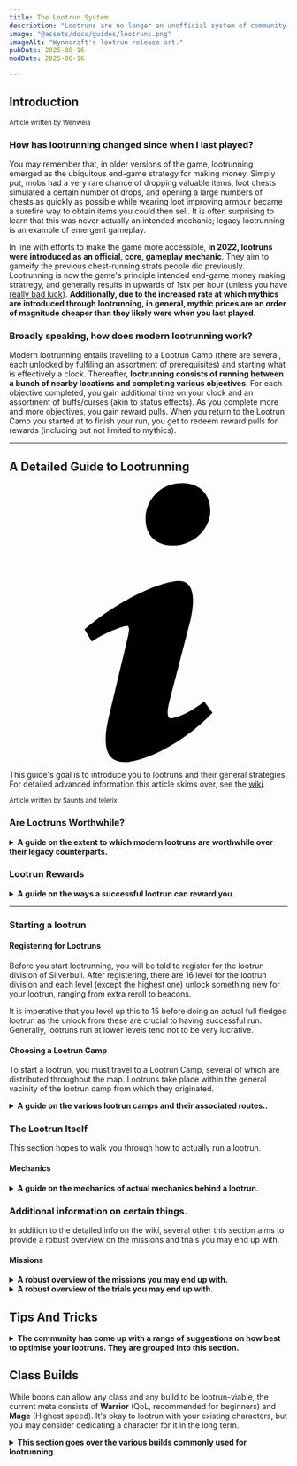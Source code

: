 ```yaml
---
title: The Lootrun System
description: "Lootruns are no longer an unofficial system of community-run chest routes and trackers! It is now a core gameplay mechanic."
image: "@assets/docs/guides/lootruns.png"
imageAlt: "Wynncraft's lootrun release art."
pubDate: 2025-08-16
modDate: 2025-08-16

---
```

## Introduction
<small>Article written by Wenweia</small>
### How has lootrunning changed since when I last played?
You may remember that, in older versions of the game, lootrunning emerged as the ubiquitous end-game strategy for making money. Simply put, mobs had a very rare chance of dropping valuable items, loot chests simulated a certain number of drops, and opening a large numbers of chests as quickly as possible while wearing loot improving armour became a surefire way to obtain items you could then sell. It is often surprising to learn that this was never actually an intended mechanic; legacy lootrunning is an example of emergent gameplay.

In line with efforts to make the game more accessible, **in 2022, lootruns were introduced as an official, core, gameplay mechanic**. They aim to gameify the previous chest-running strats people did previously. Lootrunning is now the game's principle intended end-game money making stratregy, and generally results in upwards of 1stx per hour (unless you have [really bad luck](https://wynnvets.org/wenluck)). **Additionally, due to the increased rate at which mythics are introduced through lootrunning, in general, mythic prices are an order of magnitude cheaper than they likely were when you last played**.

### Broadly speaking, how does modern lootrunning work?
Modern lootrunning entails travelling to a Lootrun Camp (there are several, each unlocked by fulfiling an assortment of prerequisites) and starting what is effectively a clock. Thereafter, **lootrunning consists of running between a bunch of nearby locations and completing various objectives**. For each objective completed, you gain additional time on your clock and an assortment of buffs/curses (akin to status effects). As you complete more and more objectives, you gain reward pulls. When you return to the Lootrun Camp you started at to finish your run, you get to redeem reward pulls for rewards (including but not limited to mythics).

---

## A Detailed Guide to Lootrunning
<div class="flex items-center glass text-white text-sm font-bold px-4 py-1" role="alert">
  <svg class="fill-current w-4 h-4 mr-2" xmlns="http://www.w3.org/2000/svg" viewBox="0 0 20 20"><path d="M12.432 0c1.34 0 2.01.912 2.01 1.957 0 1.305-1.164 2.512-2.679 2.512-1.269 0-2.009-.75-1.974-1.99C9.789 1.436 10.67 0 12.432 0zM8.309 20c-1.058 0-1.833-.652-1.093-3.524l1.214-5.092c.211-.814.246-1.141 0-1.141-.317 0-1.689.562-2.502 1.117l-.528-.88c2.572-2.186 5.531-3.467 6.801-3.467 1.057 0 1.233 1.273.705 3.23l-1.391 5.352c-.246.945-.141 1.271.106 1.271.317 0 1.357-.392 2.379-1.207l.6.814C12.098 19.02 9.365 20 8.309 20z"/></svg>
<p>This guide's goal is to introduce you to lootruns and their general strategies.<br>For detailed advanced information this article skims over, see the <a href="https://wynncraft.wiki.gg/wiki/Lootrunning">wiki</a>.</p>
</div>
<small>Article written by Saunts and telerix</small>

### Are Lootruns Worthwhile?
<details>
<summary><strong>A guide on the extent to which modern lootruns are worthwhile over their legacy counterparts.</strong></summary>
Modern lootrunning has several benefits over legacy lootrunning (i.e. running between chests without interacting with the new systems, for example by starting a lootrun at one of the new camps). One of the biggest benefits can be found in the buffs you obtain through completing objectives. Through the modern lootrun system, it is possible to stack reward-improving buffs (including loot bonus and loot quality) higher than would be otherwise possible through legacy lootrunning. Another key benefit is the reward pull system, which introduces mythics into the game at a rate far faster than chests (generally).
</details>

### Lootrun Rewards
<details>
<summary><strong>A guide on the ways a successful lootrun can reward you.</strong></summary>
There are two ways to get mythics in a lootrun:

#### Finding Items Through Challenges
Often, challenges will involve looting chests (such as spelunking objectives). Other challenges will reward you with chests upon completion, depending on your buffs (for example, flying chests). If you have built up enough loot bonus/quality, there is a high chance these might include valuable items!
#### The End Reward Chest
The lootrunning system provide an end reward chest with a rotating pool of rewards. You get rolls for this chest from doing lootrun, finishing 1 challenge will give you a base of 1 end reward pull and there are other way to gain more during the lootrun itself.

The end reward chest is also the only way to naturally gain shiny mythics, corkian simulators and corkian insulators (apart from buying these 3 items on the trade market).

##### Shiny Mythics
These mythics are special in the sense of having a tracker. If you ever played CSGO/CS2 it is similar to a stattrak where it tracks a certain stat from mobs killed, guild wars won, major world event, etc.

While it provide no statistical advantage, shiny mythics are sought for their rarity and boasting ability. They are therefore valuable.

##### Corkian Augments
Corkian Simulators and Insulators are special items only given naturally through the end reward chest. Both are used when rerolling ID of an item and are exclusive to each other, meaning you can’t use both at the same time.

Both these item are pretty coveted for their ability, so if you find one you should take it unless you’re gunning for other rarer items in the pool. This requires you to have a lot of rolls, and therefore is not something recommended for most people.

###### Corkian Simulators
These work by blocking the reroll count when rerolling an item, for example if I rolled a Warp twice already and I rolled it a third time while using the simulator, the roll count will stay at [2], this means if i want to do another reroll the price won't increase.

###### Corkian Insulators
These  on the other hand lock 1 stat from being rolled while rerolling, so for example if i roll a Discoverer and i want a near perfect one on both XP and loot, if i rolled a 95% stat on loot bonus but only 5% stat on xp, I can insulate the loot bonus and do another reroll that will exclusively change only the xp id.
</details>

---

### Starting a lootrun
#### Registering for Lootruns
Before you start lootrunning, you will be told to register for the lootrun division of Silverbull. After registering, there are 16 level for the lootrun division and each level (except the highest one) unlock something new for your lootrun, ranging from extra reroll to beacons. 

It is imperative that you level up this to 15 before doing an actual full fledged lootrun as the unlock from these are crucial to having successful run. Generally, lootruns run at lower levels tend not to be very lucrative.

#### Choosing a Lootrun Camp
To start a lootrun, you must travel to a Lootrun Camp, several of which are distributed throughout the map. Lootruns take place within the general vacinity of the lootrun camp from which they originated. 

<details>
<summary><strong>A guide on the various lootrun camps and their associated routes..</strong></summary>

##### Canyon of the Lost Excursion (South)
> Camp Location:
> Camp Outside of Thesead.
> `575, 78, -5025`

The **Canyon lootrun** features the south part of the canyon centered around Bantisu Air Temple. It is the lowest level lootrun camp, so mobs have less HP and deal less damage compared to the other camps. While spelunk cave challenges here are be easy and straightforward, maneuvering around the canyon could be tricky if you aren't used to the layout. Nevertheless, it is the easiest camp for beginners to learn the flow and mindset of lootrunning with minimal obstacles (canyon cliffs excluded).

##### The Corkus Traversal
> Camp Location:
> Outside of Corkus City South gate.
> `-1560, 97, -2675`

In the **Corkus lootrun**, you will be running (or flying) across the entire Corkus island for challenges. While the whole island is easy to traverse especially with the additions of the teleport pipes at the camp building (more on that in the map strategy section), spelunk challenges are often long with multiple t3/t4 chests scattered all over the caves. That being said, you may take advantage of the high chest density here with mission picks.

##### Molten Heights Hike
> Camp Location:
> Outside of Rodoroc near Sky Islands entrance
> `1270, 10, -5130`

The **Molten lootrun** features the massive cave systems at the Lower Molten Heights. Compared to Corkus and Sky, the mobs generally have higher HP pools in exchange for the ease of travel and smaller lootrun area. Also, if you cannot cleanse debuffs, you may find yourself chugging pots a lot since it's very easy to accidentally run into fire and lava here.

##### Sky Islands Exploration
> Camp Location:
> South of Ahmsord
> `1035, 135, -4420`

The **Sky lootrun** covers all of Sky Islands, including the foot of the mountain ranges surrounding the area. Having the ability to fly using movement abilities is highly recommended because of the massive gaps and height differences between different islands, and the launch clouds can only get you so far. If you do accidentally fall into the void though, make sure to /kill quickly or you will be kicked out of the lootrun shortly after.

##### Silent Expanse Expedition
> Camp Location:
> Outside of Lutho North gate
> `990, 77, -785`

The **SE lootrun** is the most difficult lootrun camp by far, infested by high HP and high damage mobs at level 100+. Most spelunk challenges consist of less "cave-looting" and more "mini-boss combat", while the terrain poses a challenge for less vertically-mobile builds due to the constant traversal required between upper and lower Toxic Wastes/Void Plains. However, this is also the only camp where lv101-104 mythic boxes are available in chests.
</details>

### The Lootrun Itself
This section hopes to walk you through how to actually run a lootrun.

#### Mechanics
<details>
<summary><strong>A guide on the mechanics of actual mechanics behind a lootrun.</strong></summary>

## Lootrun Mechanics
Apart from the general overview provided in the introduction, lootruns have a variety of mechanics.

Namely, the timer, beacons, missions, challenges, curses, boons and trials.
As you run your first lootruns, the game will do its best to walk you through how these work. Every time you are offered one of these, there will be an accompanying description.

For a more detailed overview of all these mechanics, the [wiki](https://wynncraft.wiki.gg/wiki/Lootrunning#Lootrunning_Mechanics) provides a fairly robust explanation.

<details>
<summary><strong>At the time of writing, several new mechanics have been introduced that the wiki does not yet reflect. They are included in this spoiler.</strong></summary>

As of time of writing, some of the description hasn't been updated. These are the following changes:
- Treasury Bill Trial give out +75% pull instead of +50%
- Hoarder mission require 30 items instead of 20
- Equilibrium mission require 2 curses per 1 boon
- After clearing 4 challenges, you will be forced to pick a mission
- Getting red beacon when you're at x-1 challenges (example: 11/12) no longer end the run and will extend it like if you take white beacon
</details>
</details>

### Additional information on certain things.
In addition to the detailed info on the wiki, several other this section aims to provide a robust overview on the missions and trials you may end up with.

#### Missions
<details>
<summary><strong>A robust overview of the missions you may end up with.</strong></summary>

- The first mission is offered after challenge 4, and 3 more can be taken after completing **Gray beacons**.
- While missions are categorized by color in-game, here they will be categorized by their **functions** instead.

##### Boon Generators

> These are missions that give you Boons outside of taking **Blue beacons**. For smooth long runs, you want to take at least 1 mission in this category.

###### Hoarder, Equilibrium

- Picking up at least one of these two missions allow you to skip blue beacons entirely and are your primary boon generators.
- Try to secure one and build your other missions around them if possible.

###### Orphion's Grace, Thrill Seeker, Jester's Trick, Complete Chaos

- These missions will give boons occasionally at lower amounts (or boost boons for Orphion's Grace), but you likely still need to pick up blue beacons every so often.

##### Pull Generators

> These missions generate end-chest pulls, i.e. an increased chance for mythics from that fixed weekly lootpool.

###### Jester's Trick, Porphyrophobia, Optimism

- These three missions can give a lot of extra pulls if you trigger their effects often.

###### High Roller, Redemption

- These give you the most pulls out of any other missions and stack extremely well the longer the run goes. Never a bad mission pick.

###### Chronokinesis, Complete Chaos

- These missions give pulls passively, i.e. you usually don't need to alter your run for them.

##### Chest Generators

> These generate chests for a chance of obtaining mythic boxes.

- Materialism, Interest Scheme, Complete Chaos

##### Run Relievers

> These don't help you get mythics directly, but are quality-of-life missions that take some pressure off of your run.

###### Cleansing Greed, Cleansing Ritual, Inner Peace

- These are your main methods to counteract curses. Curses cannot be avoided in a run, and having one of these can help immensely.
- Special shoutout to **Cleansing Ritual** because it essentially allows you to ignore Red and Green beacons entirely.

###### Gourmand, Backup Beat

- These give extra beacon rerolls, which can help you get consistent aqua stacks and fish out Rainbows and Crimsons in a pinch. Having one of these also means that you can safely ignore Orange beacons entirely.
- Getting one of these missions as your first/second mission will allow you to set up the +30 white consistently.
  - Unfortunately their effectiveness drop off a cliff after around challenge 40, and if you don't have **Optimism** they don't give much extra.

###### Jester's Trick, Complete Chaos

- These sometimes give you time, which can sustain the run when you are stacking reds and cannot gain time ("red debt").

###### Stasis

- This mission requires a separate section on its own because it's really bad. Literally take any other mission but this.

##### Missions with multiple functions

You may have noticed that **Jester's Trick** and **Complete Chaos** fulfill multiple roles at the same time. These are your best missions to take early because they are flexible and allows you to pivot into any other synergies.
</details>

<details>
<summary><strong>A robust overview of the trials you may end up with.</strong></summary>

#### Trials

- Trials are new additions to the lootrun system since 2.1.3 (Wardrobe Wonders).
- After completing a Crimson beacon (rarely available after challenge 20), you have a choice of 2 (up to 4) trials. They stop appearing after around challenge 50 and you can pick up to 2 trials in a run.
- Completing trials is your main way to get chest rerolls and sacrifices, so try to complete both trials in your runs.

> Trials here are ordered in terms of pickability in general. The higher the trial is on the list, the "safer" it is to pick up without any help from missions. Having certain missions completed can trivialize specific trials.

##### Hubris

- Unless your run is already looking really bad to begin with, this is the freest trial.
- Do keep in mind that /kill also counts as dying, so don't go full autopilot and throw your run like that.
- If you get softlocked and are forced to /kill, gg go next

##### All In

- This is also a very safe pick, at the cost of all your sacs.
- If you don't have sacs to begin with, this trial is just a debuff for 10 challenges. Still better than ending your run though.

##### Lights Out

- If you have an active rainbow, do not pick this up (obviously). If you don't though, getting this may turn your dying run around.
- Having this as your first trial makes **Treasury Bill** and **Warmth Devourer** significantly easier. However, this is also at the cost of your mission synergies boosted by having constant vibrant beacons.

##### Treasury Bill

- Obviously, the best way to complete this is by **aqua stacking purples under rainbow**. If you get lucky (or use your beacon rerolls) and find a dark gray after the aqua, this trial ends almost immediately.
  - If you can't aqua stack, just take purples. Getting +3 now is better than +1.
- If you don't have a **Pull Generator mission**, do not pick this as your first trial unless you are forced to. The slow trial completion may cost you your second trial since it is significantly harder for crimsons to spawn the later the run goes.

##### Side Hustle

- Having **Chest Generator missions** trivializes this trial and you can usually complete it within 3-4 challenges.
- Even if you don't have any, 60 seconds is usually sufficient to get to the next beacon location while taking short detours for extra map chests.
- **This trial is UNPICKABLE if you are in red debt**, and becomes a ticking time bomb if you have **Complete Chaos**. If you took the mission **Chronostasis**, the trial becomes extremely dangerous. 

##### Ultimate Sacrifice

- Having a **Curse Cleanser mission** makes this mission much easier.
- If you get this offered before challenge 30 and you feel comfortable with your build, take this so that you don't see it in your second crimson choice. This trial is almost always a run ender the later you pick it.

##### Warmth Devourer

- Unlike failing a challenge, "consuming" just means it reduces 1 from your current maximum count, i.e. you can still complete up to 100 challenges.
- This trial is very difficult to manage without extra help from missions, as it forces you to take purples, reds and greens in rotation while weakening you at the same time. Having strong **Boon Generation missions** is highly recommended.
  - Try to pay very close attention to the challenge count. You will likely need to take more reds (and greens) than you'd think.
- If you have **Cleansing Ritual**, this trial becomes pretty much free since the mission takes the reds and greens demands away. Try to complete it ASAP regardless so that you keep as many boons as possible.
- End this trial ASAP if you have **Pull Generators**, otherwise you will get outscaled very quickly.

##### Gambling Beast

- This literally ends your run after like 3 challenges max.
- If the run is looking pretty much dead, this is a get out of jail free card. Otherwise, this is unpickable.
</details>

## Tips And Tricks

<details>
<summary><strong>The community has come up with a range of suggestions on how best to optimise your lootruns. They are grouped into this section.</strong></summary>

### Leveling Lootrun Ranks

- You need everything unlocked to get the full lootrun potential, which takes a little bit of time to get to unlocking Rainbow beacons.
- Until you unlock white beacons, you only have 12 challenges max. The fastest way to level up is to do each lootrun camp for the daily bonus (which should allow you to unlock up to around grays if you try all 5) every day.
- Make good use of the time to familiarize yourself with the map layout, and figure out which challenge(s) your build excels/sucks at.
- Once you have unlocked red beacons, you can now do full-scale runs. Do try to unlock rainbows ASAP though.

### The Real Run

- Since 2.1.3, end chest rerolls and sacs are more consistently available but are offered later in the run and in lower quantities. Therefore, **the optimal strategy has become doing max (100) challenge runs with both crimsons completed**.
- While you can always reset for the best mission lineup, "decent" runs can still be finished with multiple mythic box pulls. The strategies discussed below will focus on keeping a mediocre-average run alive consistently, while giving you the best chances to get that "god run".

#### The start of a run (1-4)

- Every run starts the same way. Focus on Blue beacons primarily, and take orange at challenge 4 if offered.
  - The reason we don't want orange too early is that it will run out when we *really* need the increased beacon choices. 
  - Taking non-vibrant aqua early is pretty greedy, as the only beacons worth aqua stacking right now are rainbows and oranges (which are somewhat rare)
- The best luck is if you get offered a **rainbow** here, which will make everything coming up significantly easier.

#### Pre-trial setup (5-20)

- The primary goal here is to ramp up your challenge count ASAP and get the run off the ground. The first objective is **taking a rainbow beacon**.
  - Take all aqua as you see them since you don't know when a rainbow shows up.
  - If both aqua and red are available as options and you aren't in red debt, take the red. It's not unlikely that you run out of challenges before the rainbow shows up.
  - Aqua stacking into orange can increase the chance of finding rainbows (and crimsons thereafter).
- After taking the rainbow, take a vibrant aqua into vibrant white right after for +30 challenges. Using both your beacon rerolls after the vibrant aqua is totally fine.
  - On the off chance that you are ~15 challenges in and still don't see the rainbow, just cut your losses and take aqua stacked white for +10.
- While you are searching for the rainbow, try your best to complete as many missions as you can, but **be sure to aqua stack all your grays** so that you have the highest chance of getting the mission you need.
  - Grays are almost always guaranteed as a beacon option if you don't have an active mission, so get greedy and always aqua stack it.
- This is optional, but try to make sure red beacons aren't active entering challenge 20+. Otherwise, there is a chance of getting completely rolled by crimsons offering **Side Hustle** + **Gambling Beast**.

#### Trial Time (20~)

- Once you get to this point, take every aqua you see for a chance to stack it on your crimson. Even if you can't stack it, just take the dry crimson regardless and hope for the best.
  - If you still have beacon rerolls at this point, you can fish for the crimson after taking an aqua.
- The highest priority now becomes **completing your trial ASAP**. Early first trial completion = early second trial offer = less things to manage.
- While you are busy with that, make sure you have picked your 4th mission by challenge 30 (Gray beacons stop appearing after 30).
- When you have completed your second trial, you have got past the most difficult section of the lootrun. Congrats!
  - Remember the goal is to complete as many challenges as you can (100). Take full advantage of your missions, and keep the run going with reds and greens if necessary.

### Keeping your run alive (Quickfire Tips)

- **Maintaining Rainbow**: In general, you only really need to take 3 for the whole run: One of them will likely be vibrant aqua stacked, giving you **60(!)** vibrant missions.
  - Constant vibrant + aqua stacking is the bread and butter of lootrunning because doing so will amplify your beacons by **6x**, or give +2 choices. You want to do that for every beacon (except blues because the effect is lower comparatively).
- **Boons and Curses**: Of all the boon choices, the static boon that scales from having up to 8 curses give you the highest boost. Because of this, try to **keep at least 8 curses active** after you have completed your white beacon to take full advantage of it.
- **Beacon Spacing**: Aquas, reds and greens do not appear twice in a row. This means that if you are about to run out of time and see both aqua and green offered, always take the green to avoid timing out because you will never see a green after taking the aqua. The same goes for reds.
- **Mission Choices**: This is different for every run, but every comfy run requires at least 1 **Boon Generator**, and at least 1 **Pull Generator** if possible for the end chest.
  - Missions that scale off from the same thing will ramp up your power expotentially. For example, **Materialism** generating free chests for **Hoarder** to get boons and **Jester's Trick** for everything else.
- **Time Triggers**: Doing /kill will reduce your time remaining by 1 min if you haven't picked a challenge yet, and you can take advantage of that. For missions that require you to "add time", you can /kill multiple times before starting a challenge to quickly complete it (assuming you aren't in red debt).
  - However, be warned that **/kill will also kill your aqua stack.** Before taking the aqua, do /kill a few times until you reach less than 10 min. Completing the aqua + the stacked beacon after will give you all 5 min from challenge completion.
- **End Chest Sacs**: Try to get at least 1 sacrifice for every run because it allows you to convert your bad RNG pulls to the next for higher chance of mythics. This usually comes from trials, unless you picked **All In**.
  - Each sac saves 50% of your unsaved pulls, i.e. 2 sacs saves 75%, 3 sacs saves 87.5%, etc.
- **Flying Chesters**: With loot bonus and loot quality boons, it is very likely that you will end up pulling mythic boxes from grounded and flying chests. 
  - To increase your chances, take the **TCC charm** (works in Molten, Sky and SE only) with high loot bonus/quality gear like **Discoverer** [>80% lb ones are around 1stx 20le]. You can also offhand a lb/lq weapon when opening chests, but they can be fairly expensive.
  - Since loot quality is harder to get from gear, prioritize loot quality first until 40% (soft cap). After that, just keep stacking both lb and lq.

---

### Map-based Strategies

#### Canyon

- TBA

#### Corkus

- TBA

#### Molten

- TBA

#### Sky

- TBA

#### SE

- TBA
</details>


## Class Builds
While boons can allow any class and any build to be lootrun-viable, the current meta consists of **Warrior** (QoL, recommended for beginners) and **Mage** (Highest speed). It's okay to lootrun with your existing characters, but you may consider dedicating a character for it in the long term.

<details>
<summary><strong>This section goes over the various builds commonly used for lootrunning.</strong></summary>

### Warrior (QoL)

**Strengths:**

- Massive AoE and CC capabilities
- Very tanky even without boons
- Good horizontal mobility (Offhanding **Idol** is highly recommended)

**Weaknesses:**

- Lower single target DPS leading to slower destroy/target mission clears
- VERY BAD vertical mobility. Needs Idol charge spam with macros or Whirlwind Strike (Bmonk node) to gain height

#### Upperscream Fallen Burst

- [Build Link: Morph Collapse (Cheapest)](https://wynnbuilder.github.io/builder/#CK0Ec0Z9iO29c0Y9GCHX9KCXdcBnnq0CjV-fVzmr2)
- [Build Link: Hero + Idol offhand](https://wynnbuilder.github.io/builder/#CJ0ytsT+q0vMxgJuXTrHn3QuOY2CUeLpEE4FWfrxFzh7kN0)
  - Replace Discoverer with Time Rift if you don't need the lb
  - Ring choices: Photon, Raging Wind, Yang (Maintain 120 int for Idol)
  - If you can't afford a **Hero**, you can use **Zephra Shredder** instead
- [How to use (by Sugvon)](https://www.youtube.com/watch?v=xII39K3spTg)
  - You don't need the mythic aspect for lootruns

#### Generalist Screamsurf

- [Build Link: Idol](https://wynnbuilder.github.io/builder/#CK082md6Wi3sQm05IkH15kmWgcHkqU+5N8BDKU)
  - Replace Discoverer with Time Rift if you don't need the lb
- How to use:
  - Generalist reset: Scream - Charge - Uppercut - Uppercut (1 cost)
  - Cycle with <Scream - Charge - Uppercut (1 cost)> - Repeat

- Convergence build TBA

### Mage (Highest Speed)

**Strengths:**

- Very high DPS and can clear Destroy missions with ease
- Best horizontal AND vertical mobility (**Warp** is highly recommended)

**Weaknesses:**

- Very poor CC (Snake nest is often insufficient). Can often fail protect missions with ranged mobs
- Glass cannon, needs defensive boons early
- Can be difficult to hit flying mobs (Skill issue)

#### Arcanist

- [Build Link: Morph Morrowind (Cheap but significantly worse)](https://wynnbuilder.github.io/builder/#CK0Ec0Z9iO29c0a9GCHX9KCn6dTky+A-eQMV3)
  - **Morrowind** can be substituted with **Cascade** (Rainbow weapon)
- Build Link: Warp ([High Warp HPR roll](https://wynnbuilder.github.io/builder/#CK082md6Om3kQm05G01l7QdWmcTky+A-eQMV3) or [Low Warp HPR roll](https://wynnbuilder.github.io/builder/#CK082md6i14-vG86G01l7QdWmcTky+A-eQMV3))
  - You don't need a very good warp to lootrun. Get one with good %HP Regen, Mana Regen, TP cost and as high Raw HP Regen as your budget allows
  - Replace Discoverer with Time Rift if you don't need the lb
  - Replace **Pain Cycle** with **The Ephemereal** for more Mana Regen
  - **PRIORITIZE %HPR BOONS UNTIL YOU STOP BLEEDING PASSIVELY!!!** If you get too many raw HPR boons when your %hpr is lower than -100% holding your warp, you will bleed profusely
- How to use (by Sugvon)(https://www.youtube.com/watch?v=GqSX9Ukcj9Y)
  - Disregard the winded part, mobs die too quickly to make use of it
  - Spam more ice snakes for CC

#### Riftwalker

- TBA

</details>